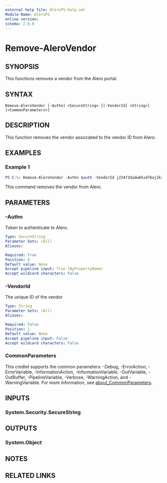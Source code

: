 ```yaml
---
external help file: AleroPS-help.xml
Module Name: AleroPS
online version:
schema: 2.0.0
---
```


# Remove-AleroVendor

## SYNOPSIS
This functions removes a vendor from the Alero portal.

## SYNTAX

```
Remove-AleroVendor [-Authn] <SecureString> [[-VendorId] <String>] [<CommonParameters>]
```

## DESCRIPTION
This function removes the vendor associated to the vendor ID from Alero.

## EXAMPLES

### Example 1
```powershell
PS C:\> Remove-AleroVendor -Authn $auth -VendorId j234f3dadw65sd76aj2k3423j4h
```

This command removes the vendor from Alero.

## PARAMETERS

### -Authn
Token to authenticate to Alero.

```yaml
Type: SecureString
Parameter Sets: (All)
Aliases:

Required: True
Position: 0
Default value: None
Accept pipeline input: True (ByPropertyName)
Accept wildcard characters: False
```

### -VendorId
The unique ID of the vendor

```yaml
Type: String
Parameter Sets: (All)
Aliases:

Required: False
Position: 1
Default value: None
Accept pipeline input: False
Accept wildcard characters: False
```

### CommonParameters
This cmdlet supports the common parameters: -Debug, -ErrorAction, -ErrorVariable, -InformationAction, -InformationVariable, -OutVariable, -OutBuffer, -PipelineVariable, -Verbose, -WarningAction, and -WarningVariable. For more information, see [about_CommonParameters](http://go.microsoft.com/fwlink/?LinkID=113216).

## INPUTS

### System.Security.SecureString

## OUTPUTS

### System.Object
## NOTES

## RELATED LINKS
